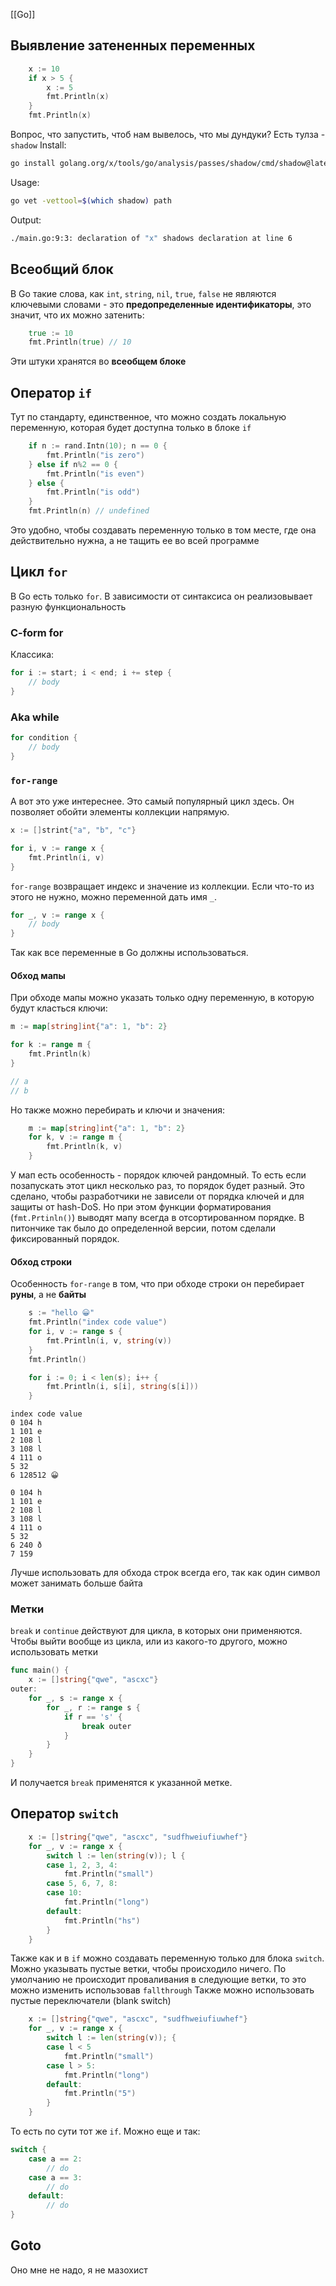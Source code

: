 [[Go]]


## Выявление затененных переменных
```go
    x := 10
    if x > 5 {
        x := 5
        fmt.Println(x)
    }
    fmt.Println(x)
```
Вопрос, что запустить, чтоб нам вывелось, что мы дундуки? Есть тулза - `shadow`
Install:
```bash
go install golang.org/x/tools/go/analysis/passes/shadow/cmd/shadow@latest
```
Usage:
```bash
go vet -vettool=$(which shadow) path   
```
Output:
```bash
./main.go:9:3: declaration of "x" shadows declaration at line 6
```
## Всеобщий блок
В Go такие слова, как `int`, `string`, `nil`, `true`, `false` не являются ключевыми словами - это **предопределенные идентификаторы**, это значит, что их можно затенить:
```go
    true := 10
    fmt.Println(true) // 10
```
Эти штуки хранятся во **всеобщем блоке**
## Оператор `if`
Тут по стандарту, единственное, что можно создать локальную переменную, которая будет доступна только в блоке `if`
```go
    if n := rand.Intn(10); n == 0 {
        fmt.Println("is zero")
    } else if n%2 == 0 {
        fmt.Println("is even")
    } else {
        fmt.Println("is odd")
    }
    fmt.Println(n) // undefined
```
Это удобно, чтобы создавать переменную только в том месте, где она действительно нужна, а не тащить ее во всей программе

## Цикл `for`
В Go есть только `for`. В зависимости от синтаксиса он реализовывает разную функциональность
### C-form for
Классика:
```go
for i := start; i < end; i += step {
	// body
}
```

### Aka while
```go
for condition {
	// body
}
```

### `for-range`
А вот это уже интереснее. Это самый популярный цикл здесь. Он позволяет обойти элементы коллекции напрямую.
```go
x := []strint{"a", "b", "c"}

for i, v := range x {
	fmt.Println(i, v)
}
```
`for-range` возвращает индекс и значение из коллекции. Если что-то из этого не нужно, можно переменной дать имя `_`.
```go
for _, v := range x {
	// body
}
```
Так как все переменные в Go должны использоваться. 

#### Обход мапы
При обходе мапы можно указать только одну переменную, в которую будут класться ключи:
```go
m := map[string]int{"a": 1, "b": 2}

for k := range m {
	fmt.Println(k)
}

// a
// b
```
Но также можно перебирать и ключи и значения:
```go
    m := map[string]int{"a": 1, "b": 2}
    for k, v := range m {
        fmt.Println(k, v)
    }
```
У мап есть особенность - порядок ключей рандомный. То есть если позапускать этот цикл несколько раз, то порядок будет разный. Это сделано, чтобы разработчики не зависели от порядка ключей и для защиты от hash-DoS. Но при этом функции форматирования (`fmt.Prtinln()`) выводят мапу всегда в отсортированном порядке. В питончике так было до определенной версии, потом сделали фиксированный порядок.
#### Обход строки
Особенность `for-range` в том, что при обходе строки он перебирает **руны**, а не **байты**
```go
    s := "hello 😀"
    fmt.Println("index code value")
    for i, v := range s {
        fmt.Println(i, v, string(v))
    }
    fmt.Println()

    for i := 0; i < len(s); i++ {
        fmt.Println(i, s[i], string(s[i]))
    }
```
```
index code value
0 104 h
1 101 e
2 108 l
3 108 l
4 111 o
5 32  
6 128512 😀

0 104 h
1 101 e
2 108 l
3 108 l
4 111 o
5 32  
6 240 ð
7 159 
```
Лучше использовать для обхода строк всегда его, так как один символ может занимать больше байта
### Метки
`break` и `continue` действуют для цикла, в которых они применяются. Чтобы выйти вообще из цикла, или из какого-то другого, можно использовать метки
```go
func main() {
    x := []string{"qwe", "ascxc"}
outer:
    for _, s := range x {
        for _, r := range s {
            if r == 's' {
                break outer
            }
        }
    }
}
```
И получается `break` применятся к указанной метке.

## Оператор `switch`
```go
    x := []string{"qwe", "ascxc", "sudfhweiufiuwhef"}
    for _, v := range x {
        switch l := len(string(v)); l {
        case 1, 2, 3, 4:
            fmt.Println("small")
        case 5, 6, 7, 8:
        case 10:
            fmt.Println("long")
        default:
            fmt.Println("hs")
        }
    }
```
Также как и в `if` можно создавать переменную только для блока `switch`. Можно указывать пустые ветки, чтобы происходило ничего. По умолчанию не происходит проваливания в следующие ветки, то это можно изменить использовав `fallthrough`
Также можно использовать пустые переключатели (blank switch)
```go
    x := []string{"qwe", "ascxc", "sudfhweiufiuwhef"}
    for _, v := range x {
        switch l := len(string(v)); {
        case l < 5
            fmt.Println("small")
        case l > 5:
            fmt.Println("long")
        default:
            fmt.Println("5")
        }
    }
```
То есть по сути тот же `if`. Можно еще и так:
```go
switch {
	case a == 2:
		// do
	case a == 3:
		// do
	default:
		// do
}
```
## Goto
Оно мне не надо, я не мазохист